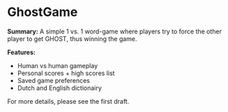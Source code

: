 # GhostGame

<b>Summary:</b> A simple 1 vs. 1 word-game where players try to force the other player to get GHOST, thus winning the game.

<b>Features: </b>

- Human vs human gameplay
- Personal scores + high scores list
- Saved game preferences
- Dutch and English dictionairy

For more details, please see the first draft.

